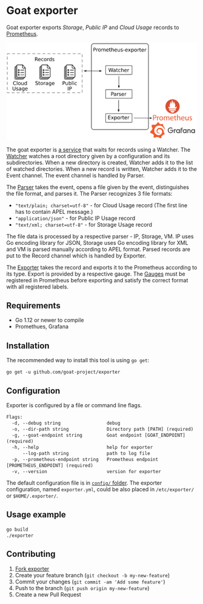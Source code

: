 # Goat exporter

Goat exporter exports *Storage*, *Public IP* and *Cloud Usage* records to [Prometheus](https://prometheus.io/).

![exporter](https://github.com/goat-project/exporter/blob/master/img/exporter.png)

The goat exporter is [a service](https://github.com/goat-project/exporter/service) that waits for records using a Watcher. 
The [Watcher](https://github.com/goat-project/exporter/watch) watches a root directory given by a configuration and its subdirectories. 
When a new directory is created, Watcher adds it to the list of watched directories. When a new record is written, 
Watcher adds it to the Event channel. The event channel is handled by Parser.

The [Parser](https://github.com/goat-project/exporter/parse) takes the event, opens a file given by the event, distinguishes 
the file format, and parses it. The Parser recognizes 3 file formats:
- `"text/plain; charset=utf-8"` - for Cloud Usage record (The first line has to contain APEL message.)
- `"application/json"` - for Public IP Usage record
- `"text/xml; charset=utf-8"` - for Storage Usage record

The file data is processed by a respective parser - IP, Storage, VM. IP uses Go encoding library for JSON, 
Storage uses Go encoding library for XML and VM is parsed manually according to APEL format. Parsed records are put to 
the Record channel which is handled by Exporter.

The [Exporter](https://github.com/goat-project/exporter/export) takes the record and exports it to the Prometheus 
according to its type. Export is provided by a respective gauge. The [Gauges](https://github.com/goat-project/exporter/gauge) 
must be registered in Prometheus before exporting and satisfy the correct format with all registered labels.


## Requirements
* Go 1.12 or newer to compile
* Promethues, Grafana

## Installation
The recommended way to install this tool is using `go get`:
```
go get -u github.com/goat-project/exporter
```

## Configuration
Exporter is configured by a file or command line flags.
```
Flags:
  -d, --debug string                 debug
  -o, --dir-path string              Directory path [PATH] (required)
  -g, --goat-endpoint string         Goat endpoint [GOAT_ENDPOINT] (required)
  -h, --help                         help for exporter
      --log-path string              path to log file
  -p, --prometheus-endpoint string   Prometheus endpoint [PROMETHEUS_ENDPOINT] (required)
  -v, --version                      version for exporter
```
The default configuration file is in [`config/` folder](https://github.com/goat-project/exporter/config). 
The exporter configuration, named `exporter.yml`, could be also placed in `/etc/exporter/` or `$HOME/.exporter/`.

## Usage example
```
go build
./exporter
```

## Contributing
1. [Fork exporter](https://github.com/goat-project/exporter/fork)
2. Create your feature branch (`git checkout -b my-new-feature`)
3. Commit your changes (`git commit -am 'Add some feature'`)
4. Push to the branch (`git push origin my-new-feature`)
5. Create a new Pull Request